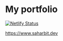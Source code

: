 # My portfolio

[![Netlify Status](https://api.netlify.com/api/v1/badges/693dd804-013e-4a89-83ac-fecc2f14282b/deploy-status)](https://app.netlify.com/sites/vigorous-visvesvaraya-d814d5/deploys)

https://www.saharbit.dev
